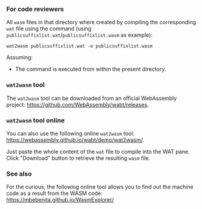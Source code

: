 ### For code reviewers

All `wasm` files in that directory where created by compiling the corresponding `wat` file using the command (using
`publicsuffixlist.wat`/`publicsuffixlist.wasm` as example):

    wat2wasm publicsuffixlist.wat -o publicsuffixlist.wasm

Assuming:

- The command is executed from within the present directory.

### `wat2wasm` tool

The `wat2wasm` tool can be downloaded from an official WebAssembly project: <https://github.com/WebAssembly/wabt/releases>.

### `wat2wasm` tool online

You can also use the following online `wat2wasm` tool: <https://webassembly.github.io/wabt/demo/wat2wasm/>.

Just paste the whole content of the `wat` file to compile into the WAT pane. Click "Download" button to retrieve the resulting `wasm` file.

### See also

For the curious, the following online tool allows you to find out the machine code as a result from the WASM code:
https://mbebenita.github.io/WasmExplorer/
